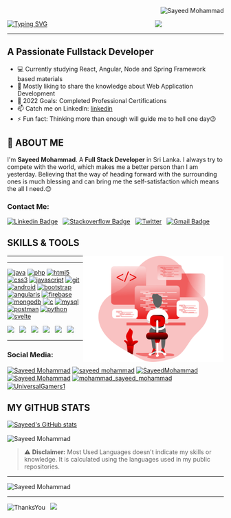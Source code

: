 <p align="right"> 
    <img src="https://komarev.com/ghpvc/?username=SayeedMohammadd&label=Profile%20views&color=0e75b6&style=flat" alt="Sayeed Mohammad" /> 
</p>

<img align='right' src="https://media.giphy.com/media/3o7qE1YN7aBOFPRw8E/giphy.gif" width="160">

[![Typing SVG](https://readme-typing-svg.herokuapp.com?center=true&vCenter=true&lines=Hi+there...+👋;I'm+Sayeed+Mohammad;I'm+Full+Stack+Developer)](https://git.io/typing-svg)
<hr></hr>

## A Passionate Fullstack Developer 

- 💻 Currently studying React, Angular, Node and Spring Framework based materials
- 💬 Mostly liking to share the knowledge about Web Application Development
- 🥅 2022 Goals: Completed Professional Certifications
- 📫 Catch me on LinkedIn: [linkedin](https://www.linkedin.com/in/sayeedmohammad001/)
- ⚡ Fun fact: Thinking more than enough will guide me to hell one day😉

## 👦 ABOUT ME

I'm **Sayeed Mohammad**. A **Full Stack Developer** in Sri Lanka. I always try to compete with the world, which makes me a better person than I am yesterday.
Believing that the way of heading forward with the surrounding ones is much blessing and can bring me the self-satisfaction which means the all I need.😊

### Contact Me:

[![Linkedin Badge](https://img.shields.io/badge/-Sayeed_Mohammad-blue?style=flat-square&logo=Linkedin&logoColor=white&link=https://www.linkedin.com/in/sayeedmohammad001/)](https://www.linkedin.com/in/sayeedmohammad001/)
&nbsp;
[![Stackoverflow Badge](https://img.shields.io/badge/-Stackoverflow-4CA143?style=flat-square&logo=Stackoverflow&logoColor=white&link=https://stackoverflow.com/users/20080596/sayeed-mohammad)](https://stackoverflow.com/users/20080596/sayeed-mohammad)
&nbsp;
[![Twitter](https://img.shields.io/badge/-Twitter-blue?style=flat-square&logo=Twitter&logoColor=white)](https://twitter.com/SayeedM99821419)
&nbsp;
[![Gmail Badge](https://img.shields.io/badge/-sayeedmohammad.com@gmail.com-c14438?style=flat-square&logo=Gmail&logoColor=white&link=mailto:sayeedmohammad.com@gmail.com)](mailto:sayeedmohammad.com@gmail.com)



## SKILLS & TOOLS

<a>
    <img src="https://github.com/SayeedMohammadd/SayeedMohammadd/blob/main/img/Coding%20_Monochromatic.svg" alt="Illustration" width="65%" align="right" style="max-width:100% ;">
</a>
<hr></hr>
<hr></hr>

<p align="left">
    <a href="https://www.java.com" target="_blank"> <img src="https://img.shields.io/badge/-Java-d10221?style=flat-square&logo=java" alt="java" width="auto" height="25" /></a>
    <a href="https://www.php.net" target="_blank"> <img src="https://img.shields.io/badge/PHP-black?style=flat-square&logo=php" alt="php" width="auto" height="25" /></a>
    <a href="https://www.w3.org/html/" target="_blank"> <img src="https://img.shields.io/badge/-HTML5-E34F26?style=flat-square&logo=html5&logoColor=white" alt="html5" width="auto" height="25" /></a>
    <a href="https://www.w3schools.com/css/" target="_blank"> <img src="https://img.shields.io/badge/-CSS3-1572B6?style=flat-square&logo=css3" alt="css3" width="auto" height="25" /></a>
    <a href="https://developer.mozilla.org/en-US/docs/Web/JavaScript" target="_blank"><img src="https://img.shields.io/badge/-JavaScript-black?style=flat-square&logo=javascript" alt="javascript" width="auto" height="25" /></a>
    <a href="https://git-scm.com/" target="_blank"> <img src="https://img.shields.io/badge/-Git-black?style=flat-square&logo=git" alt="git" width="auto" height="25" /></a>
    <a href="https://developer.android.com" target="_blank"> <img src="https://img.shields.io/badge/-android-6d7f91?style=square&logo=android" alt="android" width="auto" height="25" /></a>
    <a href="https://getbootstrap.com" target="_blank"> <img src="https://img.shields.io/badge/-Bootstrap-563D7C?style=flat-square&logo=bootstrap" alt="bootstrap" width="auto" height="25" /></a>
    <a href="https://angular.io" target="_blank"> <img src="https://img.shields.io/badge/-Angular-DD0031?style=flat-square&logo=angular" alt="angularjs" width="auto" height="25" /></a>
    <a href="https://firebase.google.com/" target="_blank"> <img src="https://img.shields.io/badge/Firebase-007ACC?style=flat-square&logo=firebase" alt="firebase" width="auto" height="25" /></a>
    <a href="https://www.mongodb.com/" target="_blank"> <img src="https://img.shields.io/badge/-MongoDB-black?style=flat-square&logo=mongodb" alt="mongodb" width="auto" height="25" /></a>
   <a href="https://www.cprogramming.com/" target="_blank"> <img src="https://img.shields.io/badge/-C-blue?style=flat-square&logo=C" alt="c" width="auto" height="25" /></a>
    <a href="https://www.mysql.com/" target="_blank"> <img src="https://img.shields.io/badge/-MySql-180238?style=flat-square&logo=Mysql" alt="mysql" width="auto" height="25" /></a>
    <a href="https://postman.com" target="_blank"> <img src="https://img.shields.io/badge/-postman-4a463f?style=flat-square&logo=postman" alt="postman" width="auto" height="25" /></a>
    <a href="https://www.python.org" target="_blank"> <img src="https://img.shields.io/badge/-python-563D7C?style=flat-square&logo=python" alt="python" width="auto" height="25" /></a>
    <a href="https://svelte.dev" target="_blank"> <img src="https://img.shields.io/badge/-svelte-7a3000?style=flat-square&logo=svelte" alt="svelte" width="auto" height="25" /> </a>

<code><img width="4%" src="https://www.vectorlogo.zone/logos/visualstudio_code/visualstudio_code-icon.svg"></code>
&nbsp;
<code><img width="4%" src="https://www.vectorlogo.zone/logos/hibernate/hibernate-icon.svg"></code>
&nbsp;
<code><img width="4%" src="https://upload.wikimedia.org/wikipedia/commons/b/b5/DBeaver_logo.svg"></code>
&nbsp;
<code><img width="4%" src="https://www.vectorlogo.zone/logos/oracle/oracle-icon.svg"></code>
&nbsp;
<code><img width="4%" src="https://www.vectorlogo.zone/logos/reactjs/reactjs-icon.svg"></code>
&nbsp;
<code><img width="4%" src="https://www.vectorlogo.zone/logos/git-scm/git-scm-icon.svg"></code>

</p>

<hr></hr>
<h3 align="left">Social Media:</h3>
<p align="left">
    <a href="https://twitter.com/SayeedM99821419" target="blank"><img align="center" src="https://cdn.jsdelivr.net/npm/simple-icons@3.0.1/icons/twitter.svg" alt="Sayeed Mohammad" height="30" width="40" /></a>
    <a href="https://linkedin.com/in/sayeed-mohammad-a6770b208" target="blank"><img align="center" src="https://cdn.jsdelivr.net/npm/simple-icons@3.0.1/icons/linkedin.svg" alt="sayeed mohammad" height="30" width="40" /></a>
    <a href="https://stackoverflow.com/users/20080596/sayeed-mohammad" target="blank"><img align="center" src="https://cdn.jsdelivr.net/npm/simple-icons@3.0.1/icons/stackoverflow.svg" alt="SayeedMohammad" height="30" width="40" /></a>
    <a href="https://fb.com/sayeed.bro.7" target="blank"><img align="center" src="https://cdn.jsdelivr.net/npm/simple-icons@3.0.1/icons/facebook.svg" alt="Sayeed Mohammad" height="30" width="40" /></a>
    <a href="https://instagram.com/mohammad_sayeed_mohammad" target="blank"><img align="center" src="https://cdn.jsdelivr.net/npm/simple-icons@3.0.1/icons/instagram.svg" alt="mohammad_sayeed_mohammad" height="30" width="40" /></a>
    <a href="https://www.youtube.com/c/UniversalGamers1" target="blank"><img align="center" src="https://cdn.jsdelivr.net/npm/simple-icons@3.0.1/icons/youtube.svg" alt="UniversalGamers1" height="30" width="40" /></a>
</p>

## MY GITHUB STATS

[![Sayeed's GitHub stats](https://github-readme-stats.vercel.app/api?username=SayeedMohammadd&show_icons=true&theme=blueberry&PAT_1)](https://github.com/anuraghazra/github-readme-stats)

<p><img align="center" src="https://github-readme-stats.vercel.app/api/top-langs?username=SayeedMohammadd&theme=blueberry&PAT_1&show_icons=true&locale=en&layout=compact" alt="Sayeed Mohammad" /></p>

<blockquote>
    <p><g-emoji class="g-emoji" alias="warning" fallback-src="https://github.githubassets.com/images/icons/emoji/unicode/26a0.png">⚠️</g-emoji> <strong>Disclaimer:</strong> Most Used Languages doesn't indicate my skills or knowledge. It is calculated using the languages used in my public repositories.</p>
</blockquote>

<hr> </hr>

<p><img align="center" src="https://github-readme-streak-stats.herokuapp.com/?user=SayeedMohammadd&theme=blueberry&PAT_1" alt="Sayeed Mohammad" /></p>

<hr></hr>

![ThanksYou](https://img.shields.io/badge/Thank_You_For_Spending_a_Moment_Here,_Happy_Coding,_All_The_Very_Best-dodgerred.svg?style=for-the-badge)
&nbsp;
<img src="https://media.giphy.com/media/hvRJCLFzcasrR4ia7z/giphy.gif" width="25px">
